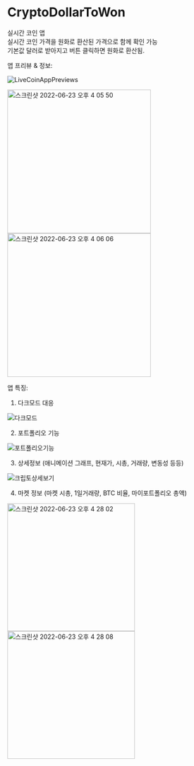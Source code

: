 # CryptoDollarToWon
실시간 코인 앱  
실시간 코인 가격을 원화로 환산된 가격으로 함께 확인 가능  
기본값 달러로 받아지고 버튼 클릭하면 원화로 환산됨. 

앱 프리뷰 & 정보:  
  
  
![LiveCoinAppPreviews](https://user-images.githubusercontent.com/90740892/175232662-19c175b2-357d-4097-b82c-c8c02fdf654d.gif)

<img width="325" alt="스크린샷 2022-06-23 오후 4 05 50" src="https://user-images.githubusercontent.com/90740892/175236862-46e92264-da7d-4fb5-bf6c-9a01ea4babbc.png">


<img width="325" alt="스크린샷 2022-06-23 오후 4 06 06" src="https://user-images.githubusercontent.com/90740892/175236913-1fd43a36-5b1e-4e48-9ec9-66aadb36ee16.png">




앱 특징:

1) 다크모드 대응



![다크모드](https://user-images.githubusercontent.com/90740892/175234784-54b0634c-de94-47b6-be20-385ea2bfc2f8.gif)


2) 포트폴리오 기능


![포트폴리오기능](https://user-images.githubusercontent.com/90740892/175236157-071bfeb6-b772-49e7-8868-98ba1ec5bc71.gif)


3) 상세정보 (애니메이션 그래프, 현재가, 시총, 거래량, 변동성 등등)



![크립토상세보기](https://user-images.githubusercontent.com/90740892/175240553-4c394d92-c08d-4d24-b14f-f3b60ec7f8d1.gif)


4) 마켓 정보 (마켓 시총, 1일거래량, BTC 비율, 마이포트폴리오 총액)


<img width="289" alt="스크린샷 2022-06-23 오후 4 28 02" src="https://user-images.githubusercontent.com/90740892/175241724-61541947-e0d4-4b0f-8a37-877aaad23ae5.png">
<img width="289" alt="스크린샷 2022-06-23 오후 4 28 08" src="https://user-images.githubusercontent.com/90740892/175241803-43faf109-b922-495d-ac91-64e5f8d2fe7e.png">




